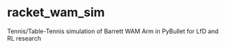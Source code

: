 # racket_wam_sim
Tennis/Table-Tennis simulation of Barrett WAM Arm in PyBullet for LfD and RL research
